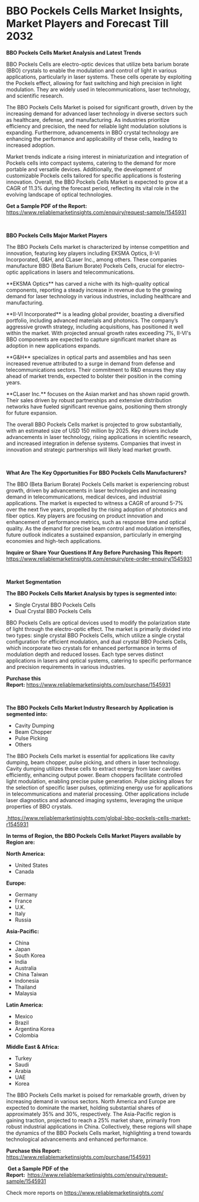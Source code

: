 <p><h1>BBO Pockels Cells Market Insights, Market Players and Forecast Till 2032</h1></p><p><strong>BBO Pockels Cells Market Analysis and Latest Trends</strong></p>
<p><p>BBO Pockels Cells are electro-optic devices that utilize beta barium borate (BBO) crystals to enable the modulation and control of light in various applications, particularly in laser systems. These cells operate by exploiting the Pockels effect, allowing for fast switching and high precision in light modulation. They are widely used in telecommunications, laser technology, and scientific research.</p><p>The BBO Pockels Cells Market is poised for significant growth, driven by the increasing demand for advanced laser technology in diverse sectors such as healthcare, defense, and manufacturing. As industries prioritize efficiency and precision, the need for reliable light modulation solutions is expanding. Furthermore, advancements in BBO crystal technology are enhancing the performance and applicability of these cells, leading to increased adoption.</p><p>Market trends indicate a rising interest in miniaturization and integration of Pockels cells into compact systems, catering to the demand for more portable and versatile devices. Additionally, the development of customizable Pockels cells tailored for specific applications is fostering innovation. Overall, the BBO Pockels Cells Market is expected to grow at a CAGR of 11.3% during the forecast period, reflecting its vital role in the evolving landscape of optical technologies.</p></p>
<p><strong>Get a Sample PDF of the Report:&nbsp;</strong> <a href="https://www.reliablemarketinsights.com/enquiry/request-sample/1545931?utm_campaign=2175&utm_medium=2&utm_source=Github&utm_content=ia&utm_term=27022025&utm_id=bbo-pockels-cells">https://www.reliablemarketinsights.com/enquiry/request-sample/1545931</a></p>
<p>&nbsp;</p>
<p><strong>BBO Pockels Cells Major Market Players</strong></p>
<p><p>The BBO Pockels Cells market is characterized by intense competition and innovation, featuring key players including EKSMA Optics, II-VI Incorporated, G&H, and CLaser Inc., among others. These companies manufacture BBO (Beta Barium Borate) Pockels Cells, crucial for electro-optic applications in lasers and telecommunications.</p><p>**EKSMA Optics** has carved a niche with its high-quality optical components, reporting a steady increase in revenue due to the growing demand for laser technology in various industries, including healthcare and manufacturing.</p><p>**II-VI Incorporated** is a leading global provider, boasting a diversified portfolio, including advanced materials and photonics. The company’s aggressive growth strategy, including acquisitions, has positioned it well within the market. With projected annual growth rates exceeding 7%, II-VI's BBO components are expected to capture significant market share as adoption in new applications expands.</p><p>**G&H** specializes in optical parts and assemblies and has seen increased revenue attributed to a surge in demand from defense and telecommunications sectors. Their commitment to R&D ensures they stay ahead of market trends, expected to bolster their position in the coming years.</p><p>**CLaser Inc.** focuses on the Asian market and has shown rapid growth. Their sales driven by robust partnerships and extensive distribution networks have fueled significant revenue gains, positioning them strongly for future expansion.</p><p>The overall BBO Pockels Cells market is projected to grow substantially, with an estimated size of USD 150 million by 2025. Key drivers include advancements in laser technology, rising applications in scientific research, and increased integration in defense systems. Companies that invest in innovation and strategic partnerships will likely lead market growth.</p></p>
<p>&nbsp;</p>
<p><strong>What Are The Key Opportunities For BBO Pockels Cells Manufacturers?</strong></p>
<p><p>The BBO (Beta Barium Borate) Pockels Cells market is experiencing robust growth, driven by advancements in laser technologies and increasing demand in telecommunications, medical devices, and industrial applications. The market is expected to witness a CAGR of around 5-7% over the next five years, propelled by the rising adoption of photonics and fiber optics. Key players are focusing on product innovation and enhancement of performance metrics, such as response time and optical quality. As the demand for precise beam control and modulation intensifies, future outlook indicates a sustained expansion, particularly in emerging economies and high-tech applications.</p></p>
<p><strong>Inquire or Share Your Questions If Any Before Purchasing This Report:</strong> <a href="https://www.reliablemarketinsights.com/enquiry/pre-order-enquiry/1545931?utm_campaign=2175&utm_medium=2&utm_source=Github&utm_content=ia&utm_term=27022025&utm_id=bbo-pockels-cells">https://www.reliablemarketinsights.com/enquiry/pre-order-enquiry/1545931</a></p>
<p>&nbsp;</p>
<p><strong>Market Segmentation</strong></p>
<p><strong>The BBO Pockels Cells Market Analysis by types is segmented into:</strong></p>
<p><ul><li>Single Crystal BBO Pockels Cells</li><li>Dual Crystal BBO Pockels Cells</li></ul></p>
<p><p>BBO Pockels Cells are optical devices used to modify the polarization state of light through the electro-optic effect. The market is primarily divided into two types: single crystal BBO Pockels Cells, which utilize a single crystal configuration for efficient modulation, and dual crystal BBO Pockels Cells, which incorporate two crystals for enhanced performance in terms of modulation depth and reduced losses. Each type serves distinct applications in lasers and optical systems, catering to specific performance and precision requirements in various industries.</p></p>
<p><strong>Purchase this Report:&nbsp;</strong><a href="https://www.reliablemarketinsights.com/purchase/1545931?utm_campaign=2175&utm_medium=2&utm_source=Github&utm_content=ia&utm_term=27022025&utm_id=bbo-pockels-cells">https://www.reliablemarketinsights.com/purchase/1545931</a></p>
<p>&nbsp;</p>
<p><strong>The BBO Pockels Cells Market Industry Research by Application is segmented into:</strong></p>
<p><ul><li>Cavity Dumping</li><li>Beam Chopper</li><li>Pulse Picking</li><li>Others</li></ul></p>
<p><p>The BBO Pockels Cells market is essential for applications like cavity dumping, beam chopper, pulse picking, and others in laser technology. Cavity dumping utilizes these cells to extract energy from laser cavities efficiently, enhancing output power. Beam choppers facilitate controlled light modulation, enabling precise pulse generation. Pulse picking allows for the selection of specific laser pulses, optimizing energy use for applications in telecommunications and material processing. Other applications include laser diagnostics and advanced imaging systems, leveraging the unique properties of BBO crystals.</p></p>
<p><a href="https://www.reliablemarketinsights.com/global-bbo-pockels-cells-market-r1545931?utm_campaign=2175&utm_medium=2&utm_source=Github&utm_content=ia&utm_term=27022025&utm_id=bbo-pockels-cells">&nbsp;https://www.reliablemarketinsights.com/global-bbo-pockels-cells-market-r1545931</a></p>
<p><strong>In terms of Region, the BBO Pockels Cells Market Players available by Region are:</strong></p>
<p>
    <p> <strong> North America: </strong>
        <ul>
            <li>United States</li>
            <li>Canada</li>
        </ul>
        </p> 
    <p> <strong> Europe: </strong>
        <ul>
            <li>Germany</li>
            <li>France</li>
            <li>U.K.</li>
            <li>Italy</li>
            <li>Russia</li>
        </ul>
        </p> 
    <p> <strong> Asia-Pacific: </strong>
        <ul>
            <li>China</li>
            <li>Japan</li>
            <li>South Korea</li>
            <li>India</li>
            <li>Australia</li>
            <li>China Taiwan</li>
            <li>Indonesia</li>
            <li>Thailand</li>
            <li>Malaysia</li>
        </ul>
        </p> 
    <p> <strong> Latin America: </strong>
        <ul>
            <li>Mexico</li>
            <li>Brazil</li>
            <li>Argentina Korea</li>
            <li>Colombia</li>
        </ul>
        </p> 
    <p> <strong> Middle East & Africa: </strong>
        <ul>
            <li>Turkey</li>
            <li>Saudi</li>
            <li>Arabia</li>
            <li>UAE</li>
            <li>Korea</li>
        </ul>
    </p>
    </p>
<p><p>The BBO Pockels Cells market is poised for remarkable growth, driven by increasing demand in various sectors. North America and Europe are expected to dominate the market, holding substantial shares of approximately 35% and 30%, respectively. The Asia-Pacific region is gaining traction, projected to reach a 25% market share, primarily from robust industrial applications in China. Collectively, these regions will shape the dynamics of the BBO Pockels Cells market, highlighting a trend towards technological advancements and enhanced performance.</p></p>
<p><strong>Purchase this Report: </strong><a href="https://www.reliablemarketinsights.com/purchase/1545931?utm_campaign=2175&utm_medium=2&utm_source=Github&utm_content=ia&utm_term=27022025&utm_id=bbo-pockels-cells">https://www.reliablemarketinsights.com/purchase/1545931</a></p>
<p>&nbsp;<strong>Get a Sample PDF of the Report:&nbsp;&nbsp;</strong><a href="https://www.reliablemarketinsights.com/enquiry/request-sample/1545931?utm_campaign=2175&utm_medium=2&utm_source=Github&utm_content=ia&utm_term=27022025&utm_id=bbo-pockels-cells">https://www.reliablemarketinsights.com/enquiry/request-sample/1545931</a></p>
<p><strong></strong></p>
<p>Check more reports on <a href="https://www.reliablemarketinsights.com/?utm_campaign=2175&utm_medium=2&utm_source=Github&utm_content=ia&utm_term=27022025&utm_id=bbo-pockels-cells">https://www.reliablemarketinsights.com/</a></p>